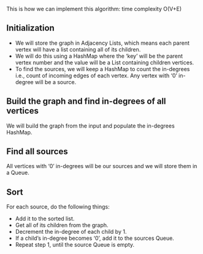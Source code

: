 This is how we can implement this algorithm:
time complexity O(V+E)

## Initialization
- We will store the graph in Adjacency Lists, which means each parent vertex will have a list containing all of its children. <br>
- We will do this using a HashMap where the ‘key’ will be the parent vertex number and the value will be a List containing children vertices. <br>
- To find the sources, we will keep a HashMap to count the in-degrees i.e., count of incoming edges of each vertex. Any vertex with ‘0’ in-degree will be a source.

## Build the graph and find in-degrees of all vertices
We will build the graph from the input and populate the in-degrees HashMap.

## Find all sources
All vertices with ‘0’ in-degrees will be our sources and we will store them in a Queue.

## Sort
For each source, do the following things:
  - Add it to the sorted list.
  - Get all of its children from the graph.
  - Decrement the in-degree of each child by 1.
  - If a child’s in-degree becomes ‘0’, add it to the sources Queue.
  - Repeat step 1, until the source Queue is empty.